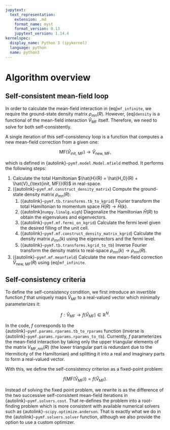```yaml
---
jupytext:
  text_representation:
    extension: .md
    format_name: myst
    format_version: 0.13
    jupytext_version: 1.14.4
kernelspec:
  display_name: Python 3 (ipykernel)
  language: python
  name: python3
---
```

# Algorithm overview

## Self-consistent mean-field loop

In order to calculate the mean-field interaction in {eq}`mf_infinite`, we require the ground-state density matrix $\rho_{mn}(R)$.
However, {eq}`density` is a functional of the mean-field interaction $\hat{V}_{\text{MF}}$ itself.
Therefore, we need to solve for both self-consistently.

A single iteration of this self-consistency loop is a function that computes a new mean-field correction from a given one:

$$
\text{MF}(\hat{V}_{\text{init, MF}}) \to \hat{V}_{\text{new, MF}},
$$

which is defined in {autolink}`~pymf.model.Model.mfield` method.
It performs the following steps:
1. Calculate the total Hamiltonian $\hat{H}(R) = \hat{H_0}(R) + \hat{V}_{\text{init, MF}}(R)$ in real-space.
2. ({autolink}`~pymf.mf.construct_density_matrix`) Compute the ground-state density matrix $\rho_{mn}(R)$:
    1. ({autolink}`~pymf.tb.transforms.tb_to_kgrid`) Fourier transform the total Hamiltonian to momentum space $\hat{H}(R) \to \hat{H}(k)$.
    2. ({autolink}`numpy.linalg.eigh`) Diagonalize the Hamiltonian $\hat{H}(R)$ to obtain the eigenvalues and eigenvectors.
    3. ({autolink}`~pymf.mf.fermi_on_kgrid`) Calculate the fermi level given the desired filling of the unit cell.
    4.  ({autolink}`~pymf.mf.construct_density_matrix_kgrid`) Calculate the density matrix $\rho_{mn}(k)$ using the eigenvectors and the fermi level.
    5. ({autolink}`~pymf.tb.transforms.kgrid_to_tb`) Inverse Fourier transform the density matrix to real-space $\rho_{mn}(k) \to \rho_{mn}(R)$.
3. ({autolink}`~pymf.mf.meanfield`) Calculate the new mean-field correction $\hat{V}_{\text{new, MF}}(R)$ using {eq}`mf_infinite`.

## Self-consistency criteria

To define the self-consistency condition, we first introduce an invertible function $f$ that uniquely maps $\hat{V}_{\text{MF}}$ to a real-valued vector which minimally parameterizes it:

$$
f : \hat{V}_{\text{MF}} \to f(\hat{V}_{\text{MF}}) \in \mathbb{R}^N.
$$

In the code, $f$ corresponds to the {autolink}`~pymf.params.rparams.tb_to_rparams` function (inverse is {autolink}`~pymf.params.rparams.rparams_to_tb`).
Currently, $f$ parameterizes the mean-field interaction by taking only the upper triangular elements of the matrix $V_{\text{MF}, nm}(R)$ (the lower triangular part is redundant due to the Hermiticity of the Hamiltonian) and splitting it into a real and imaginary parts to form a real-valued vector.

With this, we define the self-consistency criterion as a fixed-point problem:

$$
f(\text{MF}(\hat{V}_{\text{MF}})) = f(\hat{V}_{\text{MF}}).
$$

Instead of solving the fixed point problem, we rewrite is as the difference of the two successive self-consistent mean-field iterations in {autolink}`~pymf.solvers.cost`.
That re-defines the problem into a root-finding problem which is more consistent with available numerical solvers such as {autolink}`~scipy.optimize.anderson`.
That is exactly what we do in the {autolink}`~pymf.solvers.solver` function, although we also provide the option to use a custom optimizer.
